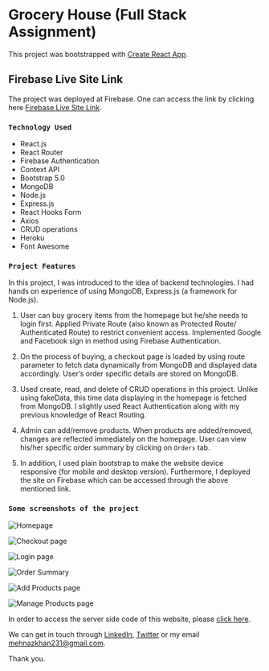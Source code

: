 # Grocery House (Full Stack Assignment)

This project was bootstrapped with [Create React App](https://github.com/facebook/create-react-app).

## Firebase Live Site Link

The project was deployed at Firebase. One can access the link by clicking here [Firebase Live Site Link](https://fullstack-assignment.firebaseapp.com/).

### `Technology Used`
* React.js
* React Router
* Firebase Authentication
* Context API
* Bootstrap 5.0
* MongoDB
* Node.js
* Express.js
* React Hooks Form
* Axios
* CRUD operations
* Heroku
* Font Awesome

### `Project Features`

In this project, I was introduced to the idea of backend technologies. I had hands on experience of using MongoDB, Express.js (a framework for Node.js).

1. User can buy grocery items from the homepage but he/she needs to login first. Applied Private Route (also known as Protected Route/ Authenticated Route) to restrict convenient access. Implemented Google and Facebook sign in method using Firebase Authentication.

2. On the process of buying, a checkout page is loaded by using route parameter to fetch data dynamically from MongoDB and displayed data accordingly. User’s order specific details are stored on MongoDB.

3. Used create, read, and delete of CRUD operations in this project. Unlike using fakeData, this time data displaying in the homepage is fetched from MongoDB. I slightly used React Authentication along with my previous knowledge of React Routing.

4. Admin can add/remove products. When products are added/removed, changes are reflected immediately on the homepage. User can view his/her specific order summary by clicking on `Orders` tab.

5. In addition, I used plain bootstrap to make the website device responsive (for mobile and desktop version). Furthermore, I deployed the site on Firebase which can be accessed through the above mentioned link.

### `Some screenshots of the project`

![Homepage](https://i.ibb.co/XD81z21/fullstack1.png)

![Checkout page](https://i.ibb.co/KwLtcyw/fullstack3.png)

![Login page](https://i.ibb.co/Sf2bSR4/fullstack2.png)

![Order Summary](https://i.ibb.co/xmhMZPH/fullstack4.png)

![Add Products page](https://i.ibb.co/SQTLvgx/fullstack5.png)

![Manage Products page](https://i.ibb.co/98drzWd/fullstack6.png)

In order to access the server side code of this website, please [click here](https://github.com/MK-Khan123/fullstack-assignment-server).

We can get in touch through [LinkedIn](https://www.linkedin.com/in/mehnaz-ahmed-khan/), [Twitter](https://twitter.com/MehnazAhmedKha1) or my email mehnazkhan231@gmail.com.

Thank you.